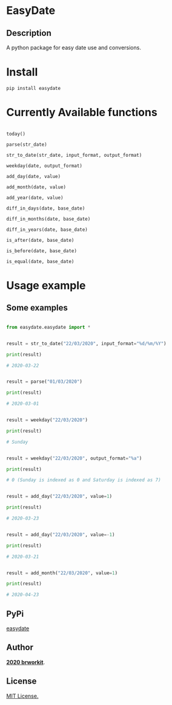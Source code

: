 # EasyDate
    
## Description
A python package for easy date use and conversions.

# Install 
    pip install easydate


# Currently Available functions

```

today()

parse(str_date)

str_to_date(str_date, input_format, output_format)

weekday(date, output_format)

add_day(date, value)

add_month(date, value)

add_year(date, value)

diff_in_days(date, base_date)

diff_in_months(date, base_date)

diff_in_years(date, base_date) 

is_after(date, base_date) 

is_before(date, base_date)

is_equal(date, base_date)

```

# Usage example 

## Some examples

```python

from easydate.easydate import *


result = str_to_date("22/03/2020", input_format="%d/%m/%Y")

print(result)

# 2020-03-22


result = parse("01/03/2020")

print(result)

# 2020-03-01


result = weekday("22/03/2020")

print(result)

# Sunday


result = weekday("22/03/2020", output_format="%a")

print(result)

# 0 (Sunday is indexed as 0 and Saturday is indexed as 7)


result = add_day("22/03/2020", value=1)

print(result)

# 2020-03-23


result = add_day("22/03/2020", value=-1)

print(result)

# 2020-03-21


result = add_month("22/03/2020", value=1)

print(result)

# 2020-04-23

```

## PyPi

[easydate](https://pypi.org/project/easydate)

## Author

[**2020 brworkit**](https://github.com/brworkit).

## License
[MIT License.](https://opensource.org/licenses/MIT)    
